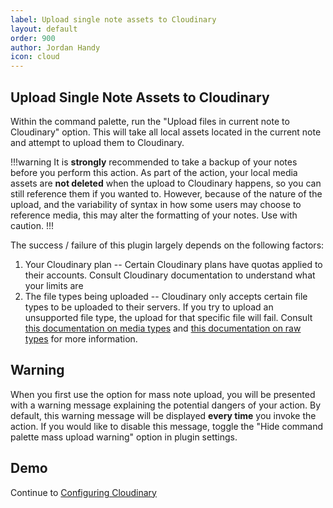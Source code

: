 ```yaml
---
label: Upload single note assets to Cloudinary
layout: default
order: 900
author: Jordan Handy
icon: cloud
---
```

## Upload Single Note Assets to Cloudinary

Within the command palette, run the "Upload files in current note to Cloudinary" option.  This will take all local assets located in the current note and attempt to upload them to Cloudinary.

!!!warning
It is **strongly** recommended to take a backup of your notes before you perform this action.
As part of the action, your local media assets are **not deleted** when the upload to Cloudinary happens, so you can still reference them if you wanted to.  However, because of the nature of the upload, and the variability of syntax in how some users may choose to reference media, this may alter the formatting of your notes.  Use with caution.
!!!

The success / failure of this plugin largely depends on the following factors:
1. Your Cloudinary plan -- Certain Cloudinary plans have quotas applied to their accounts.  Consult Cloudinary documentation to understand what your limits are
2. The file types being uploaded -- Cloudinary only accepts certain file types to be uploaded to their servers.  If you try to upload an unsupported file type, the upload for that specific file will fail.  Consult [this documentation on media types](https://support.cloudinary.com/hc/en-us/articles/202520642-What-type-of-image-video-and-audio-formats-do-you-support) and [this documentation on raw types](https://support.cloudinary.com/hc/en-us/articles/202520572-Using-Cloudinary-for-files-other-than-images-and-videos) for more information.

## Warning
When you first use the option for mass note upload, you will be presented with a warning message explaining the potential dangers of your action.  By default, this warning message will be displayed **every time** you invoke the action.  If you would like to disable this message, toggle the "Hide command palette mass upload warning" option in plugin settings.
## Demo

Continue to [Configuring Cloudinary](configuring-cloudinary.md)